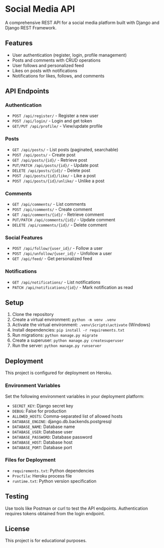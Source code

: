 # Social Media API

A comprehensive REST API for a social media platform built with Django and Django REST Framework.

## Features

- User authentication (register, login, profile management)
- Posts and comments with CRUD operations
- User follows and personalized feed
- Likes on posts with notifications
- Notifications for likes, follows, and comments

## API Endpoints

### Authentication
- `POST /api/register/` - Register a new user
- `POST /api/login/` - Login and get token
- `GET/PUT /api/profile/` - View/update profile

### Posts
- `GET /api/posts/` - List posts (paginated, searchable)
- `POST /api/posts/` - Create post
- `GET /api/posts/{id}/` - Retrieve post
- `PUT/PATCH /api/posts/{id}/` - Update post
- `DELETE /api/posts/{id}/` - Delete post
- `POST /api/posts/{id}/like/` - Like a post
- `POST /api/posts/{id}/unlike/` - Unlike a post

### Comments
- `GET /api/comments/` - List comments
- `POST /api/comments/` - Create comment
- `GET /api/comments/{id}/` - Retrieve comment
- `PUT/PATCH /api/comments/{id}/` - Update comment
- `DELETE /api/comments/{id}/` - Delete comment

### Social Features
- `POST /api/follow/{user_id}/` - Follow a user
- `POST /api/unfollow/{user_id}/` - Unfollow a user
- `GET /api/feed/` - Get personalized feed

### Notifications
- `GET /api/notifications/` - List notifications
- `PATCH /api/notifications/{id}/` - Mark notification as read

## Setup

1. Clone the repository
2. Create a virtual environment: `python -m venv .venv`
3. Activate the virtual environment: `.venv\Scripts\activate` (Windows)
4. Install dependencies: `pip install -r requirements.txt`
5. Run migrations: `python manage.py migrate`
6. Create a superuser: `python manage.py createsuperuser`
7. Run the server: `python manage.py runserver`

## Deployment

This project is configured for deployment on Heroku.

### Environment Variables
Set the following environment variables in your deployment platform:

- `SECRET_KEY`: Django secret key
- `DEBUG`: False for production
- `ALLOWED_HOSTS`: Comma-separated list of allowed hosts
- `DATABASE_ENGINE`: django.db.backends.postgresql
- `DATABASE_NAME`: Database name
- `DATABASE_USER`: Database user
- `DATABASE_PASSWORD`: Database password
- `DATABASE_HOST`: Database host
- `DATABASE_PORT`: Database port

### Files for Deployment
- `requirements.txt`: Python dependencies
- `Procfile`: Heroku process file
- `runtime.txt`: Python version specification

## Testing

Use tools like Postman or curl to test the API endpoints. Authentication requires tokens obtained from the login endpoint.

## License

This project is for educational purposes.